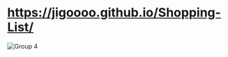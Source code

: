 # https://jigoooo.github.io/Shopping-List/

![Group 4](https://user-images.githubusercontent.com/102403987/186312196-f8a3b139-ce66-49dc-b8e4-25f3f3a83193.png)
